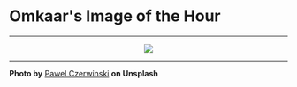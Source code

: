 # Omkaar's Image of the Hour

---

<div align="center">

<a href="https://unsplash.com/photos/curled-paper-forms-create-a-minimalist-composition-cUAgCVlkSYM">
  <img src="https://images.unsplash.com/photo-1743756618181-99a77edf8eab?crop=entropy&cs=tinysrgb&fit=max&fm=jpg&ixid=M3w3NjA2Nzh8MHwxfHJhbmRvbXx8fHx8fHx8fDE3NTAzOTkyMDB8&ixlib=rb-4.1.0&q=80&w=1080" style="max-width:100%; height:auto;">
</a>



</div>

---

**Photo by** [Pawel Czerwinski](https://unsplash.com/@pawel_czerwinski) **on Unsplash**

